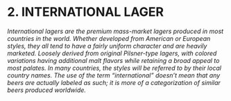 # 2. INTERNATIONAL LAGER

_International lagers are the premium mass-market lagers produced in most countries in the world. Whether developed from American or European styles, they all tend to have a fairly uniform character and are heavily marketed. Loosely derived from original Pilsner-type lagers, with colored variations having additional malt flavors while retaining a broad appeal to most palates. In many countries, the styles will be referred to by their local country names. The use of the term “international” doesn’t mean that any beers are actually labeled as such; it is more of a categorization of similar beers produced worldwide._

